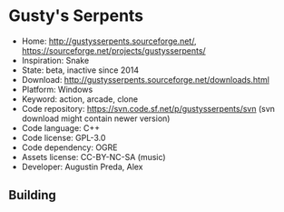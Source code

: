 # Gusty's Serpents

- Home: http://gustysserpents.sourceforge.net/, https://sourceforge.net/projects/gustysserpents/
- Inspiration: Snake
- State: beta, inactive since 2014
- Download: http://gustysserpents.sourceforge.net/downloads.html
- Platform: Windows
- Keyword: action, arcade, clone
- Code repository: https://svn.code.sf.net/p/gustysserpents/svn (svn download might contain newer version)
- Code language: C++
- Code license: GPL-3.0
- Code dependency: OGRE
- Assets license: CC-BY-NC-SA (music)
- Developer: Augustin Preda, Alex

## Building
